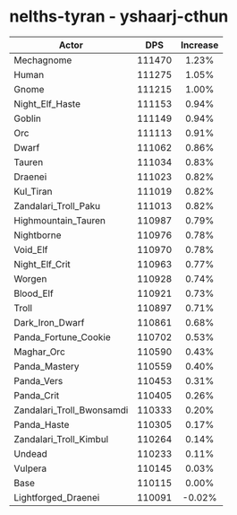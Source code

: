 # nelths-tyran - yshaarj-cthun
| Actor | DPS | Increase |
|---|:---:|:---:|
|Mechagnome|111470|1.23%|
|Human|111275|1.05%|
|Gnome|111215|1.00%|
|Night_Elf_Haste|111153|0.94%|
|Goblin|111149|0.94%|
|Orc|111113|0.91%|
|Dwarf|111062|0.86%|
|Tauren|111034|0.83%|
|Draenei|111023|0.82%|
|Kul_Tiran|111019|0.82%|
|Zandalari_Troll_Paku|111013|0.82%|
|Highmountain_Tauren|110987|0.79%|
|Nightborne|110976|0.78%|
|Void_Elf|110970|0.78%|
|Night_Elf_Crit|110963|0.77%|
|Worgen|110928|0.74%|
|Blood_Elf|110921|0.73%|
|Troll|110897|0.71%|
|Dark_Iron_Dwarf|110861|0.68%|
|Panda_Fortune_Cookie|110702|0.53%|
|Maghar_Orc|110590|0.43%|
|Panda_Mastery|110559|0.40%|
|Panda_Vers|110453|0.31%|
|Panda_Crit|110405|0.26%|
|Zandalari_Troll_Bwonsamdi|110333|0.20%|
|Panda_Haste|110305|0.17%|
|Zandalari_Troll_Kimbul|110264|0.14%|
|Undead|110233|0.11%|
|Vulpera|110145|0.03%|
|Base|110115|0.00%|
|Lightforged_Draenei|110091|-0.02%|
